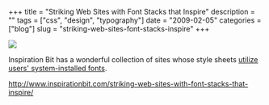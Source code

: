 +++
title = "Striking Web Sites with Font Stacks that Inspire"
description = ""
tags = ["css", "design", "typography"]
date = "2009-02-05"
categories = ["blog"]
slug = "striking-web-sites-font-stacks-inspire"
+++



  <div class="notebook-screenshot"><a href="http://www.inspirationbit.com/striking-web-sites-with-font-stacks-that-inspire/"><img src="//konigi.com/media/bluga/wt498b2374939cd.jpg"/></a></div><p>Inspiration Bit has a wonderful collection of sites whose style sheets <a href="http://www.inspirationbit.com/striking-web-sites-with-font-stacks-that-inspire/">utilize users' system-installed fonts</a>.</p>
    
  <a href="http://www.inspirationbit.com/striking-web-sites-with-font-stacks-that-inspire/">http://www.inspirationbit.com/striking-web-sites-with-font-stacks-that-inspire/</a>
